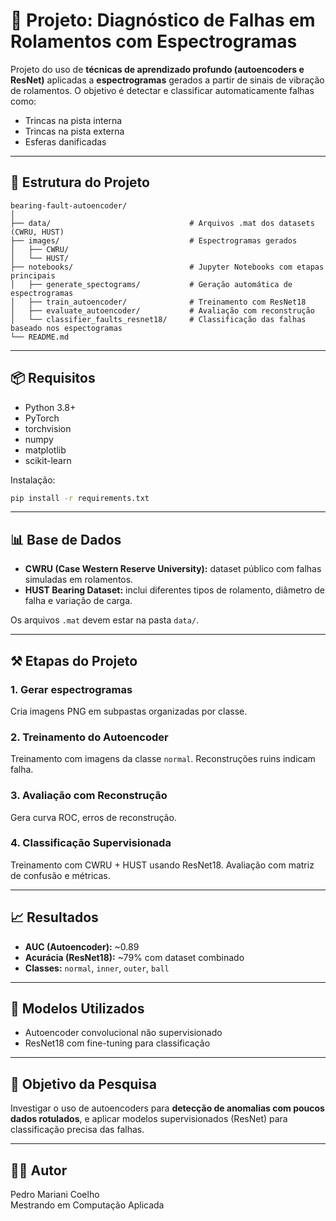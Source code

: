 # 🧠 Projeto: Diagnóstico de Falhas em Rolamentos com Espectrogramas

Projeto do uso de **técnicas de aprendizado profundo (autoencoders e ResNet)** aplicadas a **espectrogramas** gerados a partir de sinais de vibração de rolamentos. O objetivo é detectar e classificar automaticamente falhas como:

- Trincas na pista interna
- Trincas na pista externa
- Esferas danificadas

---

## 📂 Estrutura do Projeto

```text
bearing-fault-autoencoder/
│
├── data/                               # Arquivos .mat dos datasets (CWRU, HUST)
├── images/                             # Espectrogramas gerados
│   ├── CWRU/
│   └── HUST/
├── notebooks/                          # Jupyter Notebooks com etapas principais
│   ├── generate_spectograms/           # Geração automática de espectrogramas
│   ├── train_autoencoder/              # Treinamento com ResNet18
│   ├── evaluate_autoencoder/           # Avaliação com reconstrução
│   └── classifier_faults_resnet18/     # Classificação das falhas baseado nos espectogramas
└── README.md
```

---

## 📦 Requisitos

- Python 3.8+
- PyTorch
- torchvision
- numpy
- matplotlib
- scikit-learn

Instalação:

```bash
pip install -r requirements.txt
```

---

## 📊 Base de Dados

- **CWRU (Case Western Reserve University):** dataset público com falhas simuladas em rolamentos.
- **HUST Bearing Dataset:** inclui diferentes tipos de rolamento, diâmetro de falha e variação de carga.

Os arquivos `.mat` devem estar na pasta `data/`.

---

## ⚒️ Etapas do Projeto

### 1. Gerar espectrogramas

Cria imagens PNG em subpastas organizadas por classe.

### 2. Treinamento do Autoencoder

Treinamento com imagens da classe `normal`. Reconstruções ruins indicam falha.

### 3. Avaliação com Reconstrução

Gera curva ROC, erros de reconstrução.

### 4. Classificação Supervisionada

Treinamento com CWRU + HUST usando ResNet18. Avaliação com matriz de confusão e métricas.

---

## 📈 Resultados

- **AUC (Autoencoder):** ~0.89
- **Acurácia (ResNet18):** ~79% com dataset combinado
- **Classes:** `normal`, `inner`, `outer`, `ball`

---

## 🧠 Modelos Utilizados

- Autoencoder convolucional não supervisionado
- ResNet18 com fine-tuning para classificação

---

## 📌 Objetivo da Pesquisa

Investigar o uso de autoencoders para **detecção de anomalias com poucos dados rotulados**, e aplicar modelos supervisionados (ResNet) para classificação precisa das falhas.

---

## 👨‍💼 Autor

Pedro Mariani Coelho  
Mestrando em Computação Aplicada

